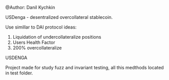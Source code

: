 @Author: Danil Kychkin

USDenga - desentralized overcollateral stablecoin.


Use simillar to DAI protocol ideas:
1. Liquidation of undercollateralize positions
2. Users Health Factor
3. 200% overcollateralize 

USDENGA

Project made for study fuzz and invariant testing, all this medthods located in test folder.
